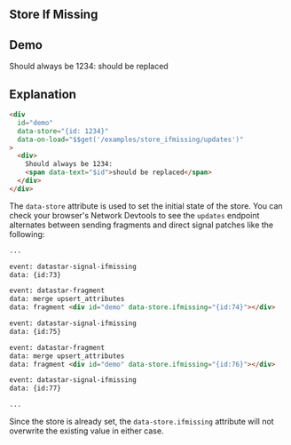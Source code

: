 ## Store If Missing

## Demo

<div
  id="demo"
  data-store="{id: 1234}"
  data-on-load="$$get('/examples/store_ifmissing/updates')"
>
  <div>
    Should always be 1234:
    <span data-text="$id">should be replaced</span>
  </div>
</div>

## Explanation

```html
<div
  id="demo"
  data-store="{id: 1234}"
  data-on-load="$$get('/examples/store_ifmissing/updates')"
>
  <div>
    Should always be 1234:
    <span data-text="$id">should be replaced</span>
  </div>
</div>
```

The `data-store` attribute is used to set the initial state of the store. You can check your browser's Network Devtools to see the `updates` endpoint alternates between sending fragments and direct signal patches like the following:

```md
...

event: datastar-signal-ifmissing
data: {id:73}

event: datastar-fragment
data: merge upsert_attributes
data: fragment <div id="demo" data-store.ifmissing="{id:74}"></div>

event: datastar-signal-ifmissing
data: {id:75}

event: datastar-fragment
data: merge upsert_attributes
data: fragment <div id="demo" data-store.ifmissing="{id:76}"></div>

event: datastar-signal-ifmissing
data: {id:77}

...
```

Since the store is already set, the `data-store.ifmissing` attribute will not overwrite the existing value in either case.
